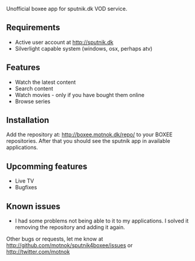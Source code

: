 Unofficial boxee app for sputnik.dk VOD service.

## Requirements
* Active user account at http://sputnik.dk
* Silverlight capable system (windows, osx, perhaps atv)

## Features
* Watch the latest content
* Search content
* Watch movies - only if you have bought them online
* Browse series

## Installation
Add the repository at: http://boxee.motnok.dk/repo/ to your BOXEE repositories. After that you should see the sputnik app in available applications.

## Upcomming features
* Live TV
* Bugfixes

## Known issues
* I had some problems not being able to it to my applications. I solved it removing the repository and adding it again.

Other bugs or requests, let me know at http://github.com/motnok/sputnik4boxee/issues or http://twitter.com/motnok